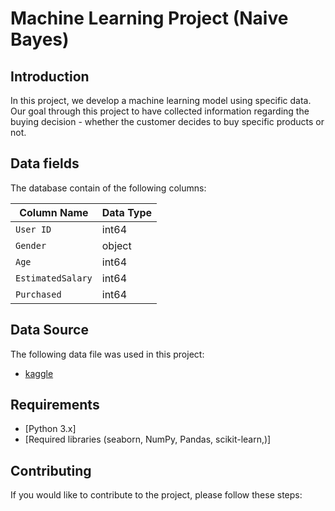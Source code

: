 # Machine Learning Project (Naive Bayes)

## Introduction
In this project, we develop a machine learning model using specific data. Our goal through this project to have collected information regarding the buying decision - whether the customer decides to buy specific products or not.

## Data fields

The database contain of the following columns:

| Column Name       | Data Type |
|-------------------|-----------|
| `User ID`         | int64     |
| `Gender`          | object    |
| `Age`             | int64     |
| `EstimatedSalary` | int64     |
| `Purchased`       | int64     |


## Data Source
The following data file was used in this project:

- [kaggle](https://www.kaggle.com/datasets/denisadutca/customer-behaviour)


## Requirements
- [Python 3.x]
- [Required libraries (seaborn, NumPy, Pandas, scikit-learn,)]

## Contributing
If you would like to contribute to the project, please follow these steps:


